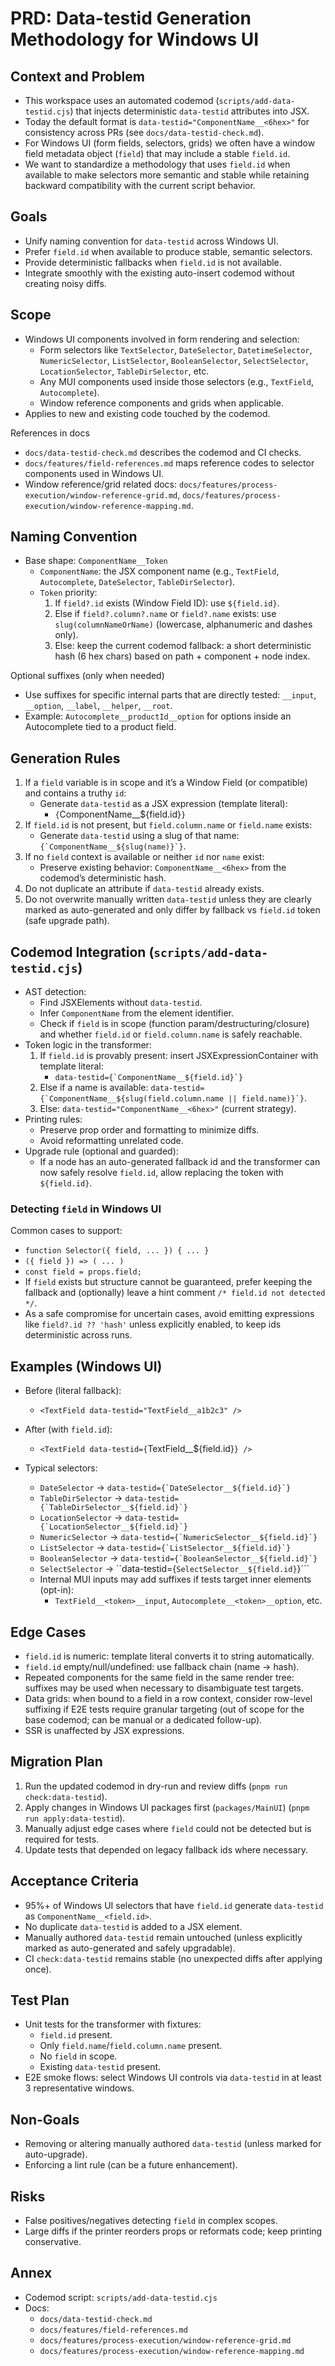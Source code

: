 # PRD: Data-testid Generation Methodology for Windows UI

## Context and Problem
- This workspace uses an automated codemod (`scripts/add-data-testid.cjs`) that injects deterministic `data-testid` attributes into JSX.
- Today the default format is `data-testid="ComponentName__<6hex>"` for consistency across PRs (see `docs/data-testid-check.md`).
- For Windows UI (form fields, selectors, grids) we often have a window field metadata object (`field`) that may include a stable `field.id`.
- We want to standardize a methodology that uses `field.id` when available to make selectors more semantic and stable while retaining backward compatibility with the current script behavior.

## Goals
- Unify naming convention for `data-testid` across Windows UI.
- Prefer `field.id` when available to produce stable, semantic selectors.
- Provide deterministic fallbacks when `field.id` is not available.
- Integrate smoothly with the existing auto-insert codemod without creating noisy diffs.

## Scope
- Windows UI components involved in form rendering and selection:
  - Form selectors like `TextSelector`, `DateSelector`, `DatetimeSelector`, `NumericSelector`, `ListSelector`, `BooleanSelector`, `SelectSelector`, `LocationSelector`, `TableDirSelector`, etc.
  - Any MUI components used inside those selectors (e.g., `TextField`, `Autocomplete`).
  - Window reference components and grids when applicable.
- Applies to new and existing code touched by the codemod.

References in docs
- `docs/data-testid-check.md` describes the codemod and CI checks.
- `docs/features/field-references.md` maps reference codes to selector components used in Windows UI.
- Window reference/grid related docs: `docs/features/process-execution/window-reference-grid.md`, `docs/features/process-execution/window-reference-mapping.md`.

## Naming Convention
- Base shape: `ComponentName__Token`
  - `ComponentName`: the JSX component name (e.g., `TextField`, `Autocomplete`, `DateSelector`, `TableDirSelector`).
  - `Token` priority:
    1) If `field?.id` exists (Window Field ID): use `${field.id}`.
    2) Else if `field?.column?.name` or `field?.name` exists: use `slug(columnNameOrName)` (lowercase, alphanumeric and dashes only).
    3) Else: keep the current codemod fallback: a short deterministic hash (6 hex chars) based on path + component + node index.

Optional suffixes (only when needed)
- Use suffixes for specific internal parts that are directly tested: `__input`, `__option`, `__label`, `__helper`, `__root`.
- Example: `Autocomplete__productId__option` for options inside an Autocomplete tied to a product field.

## Generation Rules
1) If a `field` variable is in scope and it’s a Window Field (or compatible) and contains a truthy `id`:
   - Generate `data-testid` as a JSX expression (template literal):
     - `{`ComponentName__${field.id}`}`
2) If `field.id` is not present, but `field.column.name` or `field.name` exists:
   - Generate `data-testid` using a slug of that name: ``{`ComponentName__${slug(name)}`}``.
3) If no `field` context is available or neither `id` nor `name` exist:
   - Preserve existing behavior: `ComponentName__<6hex>` from the codemod’s deterministic hash.
4) Do not duplicate an attribute if `data-testid` already exists.
5) Do not overwrite manually written `data-testid` unless they are clearly marked as auto-generated and only differ by fallback vs `field.id` token (safe upgrade path).

## Codemod Integration (`scripts/add-data-testid.cjs`)
- AST detection:
  - Find JSXElements without `data-testid`.
  - Infer `ComponentName` from the element identifier.
  - Check if `field` is in scope (function param/destructuring/closure) and whether `field.id` or `field.column.name` is safely reachable.
- Token logic in the transformer:
  1) If `field.id` is provably present: insert JSXExpressionContainer with template literal:
     - ``data-testid={`ComponentName__${field.id}`}``
  2) Else if a name is available: ``data-testid={`ComponentName__${slug(field.column.name || field.name)}`}``.
  3) Else: `data-testid="ComponentName__<6hex>"` (current strategy).
- Printing rules:
  - Preserve prop order and formatting to minimize diffs.
  - Avoid reformatting unrelated code.
- Upgrade rule (optional and guarded):
  - If a node has an auto-generated fallback id and the transformer can now safely resolve `field.id`, allow replacing the token with `${field.id}`.

### Detecting `field` in Windows UI
Common cases to support:
- `function Selector({ field, ... }) { ... }`
- `({ field }) => ( ... )`
- `const field = props.field;`
- If `field` exists but structure cannot be guaranteed, prefer keeping the fallback and (optionally) leave a hint comment `/* field.id not detected */`.
- As a safe compromise for uncertain cases, avoid emitting expressions like `field?.id ?? 'hash'` unless explicitly enabled, to keep ids deterministic across runs.

## Examples (Windows UI)
- Before (literal fallback):
  - `<TextField data-testid="TextField__a1b2c3" />`
- After (with `field.id`):
  - `<TextField data-testid={`TextField__${field.id}`} />`

- Typical selectors:
  - `DateSelector` → ``data-testid={`DateSelector__${field.id}`}``
  - `TableDirSelector` → ``data-testid={`TableDirSelector__${field.id}`}``
  - `LocationSelector` → ``data-testid={`LocationSelector__${field.id}`}``
  - `NumericSelector` → ``data-testid={`NumericSelector__${field.id}`}``
  - `ListSelector` → ``data-testid={`ListSelector__${field.id}`}``
  - `BooleanSelector` → ``data-testid={`BooleanSelector__${field.id}`}``
  - `SelectSelector` → ``data-testid={`SelectSelector__${field.id}`}```
  - Internal MUI inputs may add suffixes if tests target inner elements (opt-in):
    - `TextField__<token>__input`, `Autocomplete__<token>__option`, etc.

## Edge Cases
- `field.id` is numeric: template literal converts it to string automatically.
- `field.id` empty/null/undefined: use fallback chain (name → hash).
- Repeated components for the same field in the same render tree: suffixes may be used when necessary to disambiguate test targets.
- Data grids: when bound to a field in a row context, consider row-level suffixing if E2E tests require granular targeting (out of scope for the base codemod; can be manual or a dedicated follow-up).
- SSR is unaffected by JSX expressions.

## Migration Plan
1) Run the updated codemod in dry-run and review diffs (`pnpm run check:data-testid`).
2) Apply changes in Windows UI packages first (`packages/MainUI`) (`pnpm run apply:data-testid`).
3) Manually adjust edge cases where `field` could not be detected but is required for tests.
4) Update tests that depended on legacy fallback ids where necessary.

## Acceptance Criteria
- 95%+ of Windows UI selectors that have `field.id` generate `data-testid` as `ComponentName__<field.id>`.
- No duplicate `data-testid` is added to a JSX element.
- Manually authored `data-testid` remain untouched (unless explicitly marked as auto-generated and safely upgradable).
- CI `check:data-testid` remains stable (no unexpected diffs after applying once).

## Test Plan
- Unit tests for the transformer with fixtures:
  - `field.id` present.
  - Only `field.name`/`field.column.name` present.
  - No `field` in scope.
  - Existing `data-testid` present.
- E2E smoke flows: select Windows UI controls via `data-testid` in at least 3 representative windows.

## Non-Goals
- Removing or altering manually authored `data-testid` (unless marked for auto-upgrade).
- Enforcing a lint rule (can be a future enhancement).

## Risks
- False positives/negatives detecting `field` in complex scopes.
- Large diffs if the printer reorders props or reformats code; keep printing conservative.

## Annex
- Codemod script: `scripts/add-data-testid.cjs`
- Docs:
  - `docs/data-testid-check.md`
  - `docs/features/field-references.md`
  - `docs/features/process-execution/window-reference-grid.md`
  - `docs/features/process-execution/window-reference-mapping.md`
